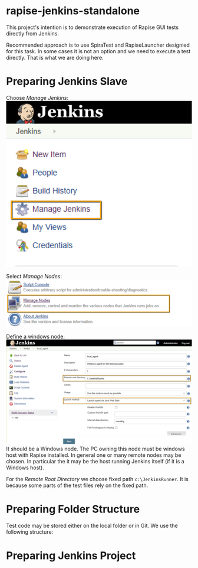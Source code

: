 # rapise-jenkins-standalone

This project's intention is to demonstrate execution of Rapise GUI tests directly from Jenkins. 

Recommended approach is to use SpiraTest and RapiseLauncher designied for this task. In some cases it is not an option and we need to execute a test directly. That is what we are doing here.

# Preparing Jenkins Slave
Choose *Manage Jenkins*:
![Manage Jenkins](Images/ManageJenkins.png)

Select *Manage Nodes*:
![Manage Nodes](Images/ManageNodes.png)

Define a windows node:
![Slave Node](Images/NodeConfig.png)
It should be a Windows node. The PC owning this node must be windows host with Rapise installed. In general one or many remote nodes may be chosen. In particular the it may be the host running Jenkins itself (if it is a Windows host).

For the *Remote Root Directory* we choose fixed path `c:\JenkinsRunner`. It is because some parts of the test files rely on the fixed path. 

# Preparing Folder Structure
Test code may be stored either on the local folder or in Git. We use the following structure:




# Preparing Jenkins Project

